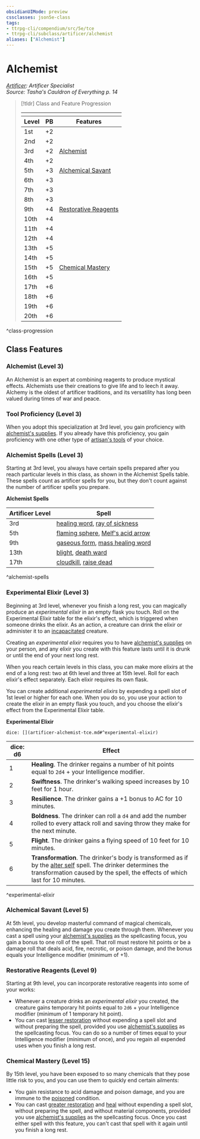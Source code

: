 ```yaml
---
obsidianUIMode: preview
cssclasses: json5e-class
tags:
- ttrpg-cli/compendium/src/5e/tce
- ttrpg-cli/subclass/artificer/alchemist
aliases: ["Alchemist"]
---
```

# Alchemist
*[Artificer](./artificer-tce.md): Artificer Specialist*  
*Source: Tasha's Cauldron of Everything p. 14*  

> [!tldr] Class and Feature Progression
> 
> <table class="class-progression">
> <thead>
> <tr><th colspan='3'></th></tr>
> <tr class="class-progression"><th class"level">Level</th><th class"pb">PB</th><th class"feature">Features</th></tr>
> </thead><tbody>
> <tr class="class-progression"><td class"level">1st</td><td class"pb">+2</td><td class"feature"></td></tr>
> <tr class="class-progression"><td class"level">2nd</td><td class"pb">+2</td><td class"feature"></td></tr>
> <tr class="class-progression"><td class"level">3rd</td><td class"pb">+2</td><td class"feature"><a href='#Alchemist (Level 3)' class='internal-link'>Alchemist</a></td></tr>
> <tr class="class-progression"><td class"level">4th</td><td class"pb">+2</td><td class"feature"></td></tr>
> <tr class="class-progression"><td class"level">5th</td><td class"pb">+3</td><td class"feature"><a href='#Alchemical Savant (Level 5)' class='internal-link'>Alchemical Savant</a></td></tr>
> <tr class="class-progression"><td class"level">6th</td><td class"pb">+3</td><td class"feature"></td></tr>
> <tr class="class-progression"><td class"level">7th</td><td class"pb">+3</td><td class"feature"></td></tr>
> <tr class="class-progression"><td class"level">8th</td><td class"pb">+3</td><td class"feature"></td></tr>
> <tr class="class-progression"><td class"level">9th</td><td class"pb">+4</td><td class"feature"><a href='#Restorative Reagents (Level 9)' class='internal-link'>Restorative Reagents</a></td></tr>
> <tr class="class-progression"><td class"level">10th</td><td class"pb">+4</td><td class"feature"></td></tr>
> <tr class="class-progression"><td class"level">11th</td><td class"pb">+4</td><td class"feature"></td></tr>
> <tr class="class-progression"><td class"level">12th</td><td class"pb">+4</td><td class"feature"></td></tr>
> <tr class="class-progression"><td class"level">13th</td><td class"pb">+5</td><td class"feature"></td></tr>
> <tr class="class-progression"><td class"level">14th</td><td class"pb">+5</td><td class"feature"></td></tr>
> <tr class="class-progression"><td class"level">15th</td><td class"pb">+5</td><td class"feature"><a href='#Chemical Mastery (Level 15)' class='internal-link'>Chemical Mastery</a></td></tr>
> <tr class="class-progression"><td class"level">16th</td><td class"pb">+5</td><td class"feature"></td></tr>
> <tr class="class-progression"><td class"level">17th</td><td class"pb">+6</td><td class"feature"></td></tr>
> <tr class="class-progression"><td class"level">18th</td><td class"pb">+6</td><td class"feature"></td></tr>
> <tr class="class-progression"><td class"level">19th</td><td class"pb">+6</td><td class"feature"></td></tr>
> <tr class="class-progression"><td class"level">20th</td><td class"pb">+6</td><td class"feature"></td></tr>
> </tbody></table>

^class-progression


## Class Features

### Alchemist (Level 3)

An Alchemist is an expert at combining reagents to produce mystical effects. Alchemists use their creations to give life and to leech it away. Alchemy is the oldest of artificer traditions, and its versatility has long been valued during times of war and peace.

### Tool Proficiency (Level 3)

When you adopt this specialization at 3rd level, you gain proficiency with [alchemist's supplies](2-Mechanics/CLI/items/alchemists-supplies-xphb.md). If you already have this proficiency, you gain proficiency with one other type of [artisan's tools](2-Mechanics/CLI/items/artisans-tools-xphb.md) of your choice.

### Alchemist Spells (Level 3)

Starting at 3rd level, you always have certain spells prepared after you reach particular levels in this class, as shown in the Alchemist Spells table. These spells count as artificer spells for you, but they don't count against the number of artificer spells you prepare.

**Alchemist Spells**

| Artificer Level | Spell |
|-----------------|-------|
| 3rd | [healing word](2-Mechanics/CLI/spells/healing-word-xphb.md), [ray of sickness](2-Mechanics/CLI/spells/ray-of-sickness-xphb.md) |
| 5th | [flaming sphere](2-Mechanics/CLI/spells/flaming-sphere-xphb.md), [Melf's acid arrow](2-Mechanics/CLI/spells/melfs-acid-arrow-xphb.md) |
| 9th | [gaseous form](2-Mechanics/CLI/spells/gaseous-form-xphb.md), [mass healing word](2-Mechanics/CLI/spells/mass-healing-word-xphb.md) |
| 13th | [blight](2-Mechanics/CLI/spells/blight-xphb.md), [death ward](2-Mechanics/CLI/spells/death-ward-xphb.md) |
| 17th | [cloudkill](2-Mechanics/CLI/spells/cloudkill-xphb.md), [raise dead](2-Mechanics/CLI/spells/raise-dead-xphb.md) |
^alchemist-spells

### Experimental Elixir (Level 3)

Beginning at 3rd level, whenever you finish a long rest, you can magically produce an *experimental elixir* in an empty flask you touch. Roll on the Experimental Elixir table for the elixir's effect, which is triggered when someone drinks the elixir. As an action, a creature can drink the elixir or administer it to an [incapacitated](2-Mechanics/CLI/rules/conditions.md#Incapacitated) creature.

Creating an *experimental elixir* requires you to have [alchemist's supplies](2-Mechanics/CLI/items/alchemists-supplies-xphb.md) on your person, and any elixir you create with this feature lasts until it is drunk or until the end of your next long rest.

When you reach certain levels in this class, you can make more elixirs at the end of a long rest: two at 6th level and three at 15th level. Roll for each elixir's effect separately. Each elixir requires its own flask.

You can create additional *experimental elixirs* by expending a spell slot of 1st level or higher for each one. When you do so, you use your action to create the elixir in an empty flask you touch, and you choose the elixir's effect from the Experimental Elixir table.

**Experimental Elixir**

`dice: [](artificer-alchemist-tce.md#^experimental-elixir)`

| dice: d6 | Effect |
|----------|--------|
| 1 | **Healing**. The drinker regains a number of hit points equal to `2d4` + your Intelligence modifier. |
| 2 | **Swiftness**. The drinker's walking speed increases by 10 feet for 1 hour. |
| 3 | **Resilience**. The drinker gains a +1 bonus to AC for 10 minutes. |
| 4 | **Boldness**. The drinker can roll a `d4` and add the number rolled to every attack roll and saving throw they make for the next minute. |
| 5 | **Flight**. The drinker gains a flying speed of 10 feet for 10 minutes. |
| 6 | **Transformation**. The drinker's body is transformed as if by the [alter self](2-Mechanics/CLI/spells/alter-self-xphb.md) spell. The drinker determines the transformation caused by the spell, the effects of which last for 10 minutes. |
^experimental-elixir

### Alchemical Savant (Level 5)

At 5th level, you develop masterful command of magical chemicals, enhancing the healing and damage you create through them. Whenever you cast a spell using your [alchemist's supplies](2-Mechanics/CLI/items/alchemists-supplies-xphb.md) as the spellcasting focus, you gain a bonus to one roll of the spell. That roll must restore hit points or be a damage roll that deals acid, fire, necrotic, or poison damage, and the bonus equals your Intelligence modifier (minimum of +1).

### Restorative Reagents (Level 9)

Starting at 9th level, you can incorporate restorative reagents into some of your works:

- Whenever a creature drinks an *experimental elixir* you created, the creature gains temporary hit points equal to `2d6` + your Intelligence modifier (minimum of 1 temporary hit point).  
- You can cast [lesser restoration](2-Mechanics/CLI/spells/lesser-restoration-xphb.md) without expending a spell slot and without preparing the spell, provided you use [alchemist's supplies](2-Mechanics/CLI/items/alchemists-supplies-xphb.md) as the spellcasting focus. You can do so a number of times equal to your Intelligence modifier (minimum of once), and you regain all expended uses when you finish a long rest.  

### Chemical Mastery (Level 15)

By 15th level, you have been exposed to so many chemicals that they pose little risk to you, and you can use them to quickly end certain ailments:

- You gain resistance to acid damage and poison damage, and you are immune to the [poisoned](2-Mechanics/CLI/rules/conditions.md#Poisoned) condition.  
- You can cast [greater restoration](2-Mechanics/CLI/spells/greater-restoration-xphb.md) and [heal](2-Mechanics/CLI/spells/heal-xphb.md) without expending a spell slot, without preparing the spell, and without material components, provided you use [alchemist's supplies](2-Mechanics/CLI/items/alchemists-supplies-xphb.md) as the spellcasting focus. Once you cast either spell with this feature, you can't cast that spell with it again until you finish a long rest.